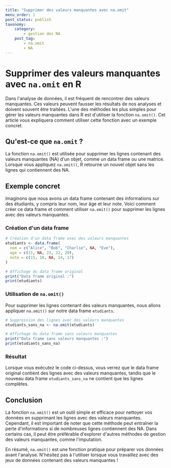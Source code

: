 ```yaml
---
title: "Supprimer des valeurs manquantes avec na.omit"
menu_order: 1
post_status: publish
taxonomy:
    category:
        - gestion des NA
    post_tag:
        - na.omit
        - NA
---
```


# Supprimer des valeurs manquantes avec `na.omit` en R

Dans l'analyse de données, il est fréquent de rencontrer des valeurs manquantes. Ces valeurs peuvent fausser les résultats de nos analyses et doivent souvent être traitées. L'une des méthodes les plus simples pour gérer les valeurs manquantes dans R est d'utiliser la fonction `na.omit()`. Cet article vous expliquera comment utiliser cette fonction avec un exemple concret.

## Qu'est-ce que `na.omit` ?

La fonction `na.omit()` est utilisée pour supprimer les lignes contenant des valeurs manquantes (NA) d'un objet, comme un data frame ou une matrice. Lorsque vous appliquez `na.omit()`, R retourne un nouvel objet sans les lignes qui contiennent des NA.

## Exemple concret

Imaginons que nous avons un data frame contenant des informations sur des étudiants, y compris leur nom, leur âge et leur note. Voici comment créer ce data frame et comment utiliser `na.omit()` pour supprimer les lignes avec des valeurs manquantes.

### Création d'un data frame

```r
# Création d'un data frame avec des valeurs manquantes
etudiants <- data.frame(
  nom = c("Alice", "Bob", "Charlie", NA, "Eve"),
  age = c(21, NA, 23, 22, 20),
  note = c(15, 18, NA, 14, 17)
)

# Affichage du data frame original
print("Data frame original :")
print(etudiants)
```

### Utilisation de `na.omit()`

Pour supprimer les lignes contenant des valeurs manquantes, nous allons appliquer `na.omit()` sur notre data frame `etudiants`.

```r
# Suppression des lignes avec des valeurs manquantes
etudiants_sans_na <- na.omit(etudiants)

# Affichage du data frame sans valeurs manquantes
print("Data frame sans valeurs manquantes :")
print(etudiants_sans_na)
```

### Résultat

Lorsque vous exécutez le code ci-dessus, vous verrez que le data frame original contient des lignes avec des valeurs manquantes, tandis que le nouveau data frame `etudiants_sans_na` ne contient que les lignes complètes.

## Conclusion

La fonction `na.omit()` est un outil simple et efficace pour nettoyer vos données en supprimant les lignes avec des valeurs manquantes. Cependant, il est important de noter que cette méthode peut entraîner la perte d'informations si de nombreuses lignes contiennent des NA. Dans certains cas, il peut être préférable d'explorer d'autres méthodes de gestion des valeurs manquantes, comme l'imputation.

En résumé, `na.omit()` est une fonction pratique pour préparer vos données avant l'analyse. N'hésitez pas à l'utiliser lorsque vous travaillez avec des jeux de données contenant des valeurs manquantes !

